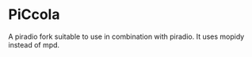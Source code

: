 PiCcola
=======

A piradio fork suitable to use in combination with piradio.
It uses mopidy instead of mpd.
